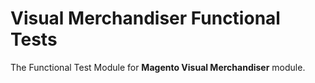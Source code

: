 # Visual Merchandiser Functional Tests

The Functional Test Module for **Magento Visual Merchandiser** module.
